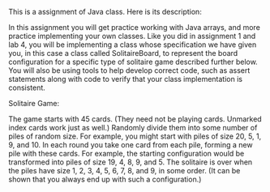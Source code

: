 This is a assignment of Java class. Here is its description:

In this assignment you will get practice working with Java arrays, and more practice implementing your own
classes. Like you did in assignment 1 and lab 4, you will be implementing a class whose specification we
have given you, in this case a class called SolitaireBoard, to represent the board configuration for a specific
type of solitaire game described further below. You will also be using tools to help develop correct code, such
as assert statements along with code to verify that your class implementation is consistent.

Solitaire Game:

The game starts with 45 cards. (They need not be playing cards. Unmarked index cards work just
as well.) Randomly divide them into some number of piles of random size. For example, you
might start with piles of size 20, 5, 1, 9, and 10. In each round you take one card from each pile,
forming a new pile with these cards. For example, the starting configuration would be
transformed into piles of size 19, 4, 8, 9, and 5. The solitaire is over when the piles have size 1,
2, 3, 4, 5, 6, 7, 8, and 9, in some order. (It can be shown that you always end up with such a
configuration.)
